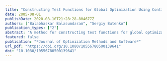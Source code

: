 ```yaml
---
title: "Constructing Test Functions for Global Optimization Using Continuous Formulations of Graph Problems"
date: 2005-08-01
publishDate: 2020-08-10T21:28:28.804677Z
authors: ["Balabhaskar Balasundaram", "Sergiy Butenko"]
publication_types: ["2"]
abstract: "A method for constructing test functions for global optimization which utilizes continuous formulations of combinatorial optimization problems is suggested. In particular, global optimization formulations for the maximum independent set, maximum clique, and MAX CUT problems on arbitrary graphs are considered, and proofs for some of them are given. A number of sample test functions based on these formulations are proposed."
featured: false
publication: "*Journal of Optimization Methods and Software*"
url_pdf: "https://doi.org/10.1080/10556780500139641"
doi: "10.1080/10556780500139641"
---
```


